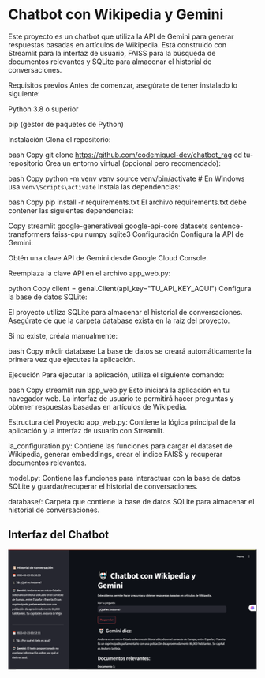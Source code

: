 # Chatbot con Wikipedia y Gemini
Este proyecto es un chatbot que utiliza la API de Gemini para generar respuestas basadas en artículos de Wikipedia. Está construido con Streamlit para la interfaz de usuario, FAISS para la búsqueda de documentos relevantes y SQLite para almacenar el historial de conversaciones.

Requisitos previos
Antes de comenzar, asegúrate de tener instalado lo siguiente:

Python 3.8 o superior

pip (gestor de paquetes de Python)

Instalación
Clona el repositorio:

bash
Copy
git clone https://github.com/codemiguel-dev/chatbot_rag
cd tu-repositorio
Crea un entorno virtual (opcional pero recomendado):

bash
Copy
python -m venv venv
source venv/bin/activate  # En Windows usa `venv\Scripts\activate`
Instala las dependencias:

bash
Copy
pip install -r requirements.txt
El archivo requirements.txt debe contener las siguientes dependencias:

Copy
streamlit
google-generativeai
google-api-core
datasets
sentence-transformers
faiss-cpu
numpy
sqlite3
Configuración
Configura la API de Gemini:

Obtén una clave API de Gemini desde Google Cloud Console.

Reemplaza la clave API en el archivo app_web.py:

python
Copy
client = genai.Client(api_key="TU_API_KEY_AQUI")
Configura la base de datos SQLite:

El proyecto utiliza SQLite para almacenar el historial de conversaciones. Asegúrate de que la carpeta database exista en la raíz del proyecto.

Si no existe, créala manualmente:

bash
Copy
mkdir database
La base de datos se creará automáticamente la primera vez que ejecutes la aplicación.

Ejecución
Para ejecutar la aplicación, utiliza el siguiente comando:

bash
Copy
streamlit run app_web.py
Esto iniciará la aplicación en tu navegador web. La interfaz de usuario te permitirá hacer preguntas y obtener respuestas basadas en artículos de Wikipedia.

Estructura del Proyecto
app_web.py: Contiene la lógica principal de la aplicación y la interfaz de usuario con Streamlit.

ia_configuration.py: Contiene las funciones para cargar el dataset de Wikipedia, generar embeddings, crear el índice FAISS y recuperar documentos relevantes.

model.py: Contiene las funciones para interactuar con la base de datos SQLite y guardar/recuperar el historial de conversaciones.

database/: Carpeta que contiene la base de datos SQLite para almacenar el historial de conversaciones.


## Interfaz del Chatbot
![Interfaz del Chatbot](ia_interaction/img-chatbot.PNG)